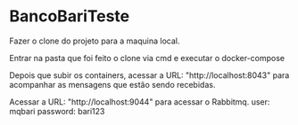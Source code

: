 # BancoBariTeste

Fazer o clone do projeto para a maquina local.

Entrar na pasta que foi feito o clone via cmd e executar o docker-compose

Depois que subir os containers, acessar a URL: "http://localhost:8043" para acompanhar as mensagens que estão sendo recebidas.

Acessar a URL: "http://localhost:9044" para acessar o Rabbitmq.
user: mqbari
password: bari123
